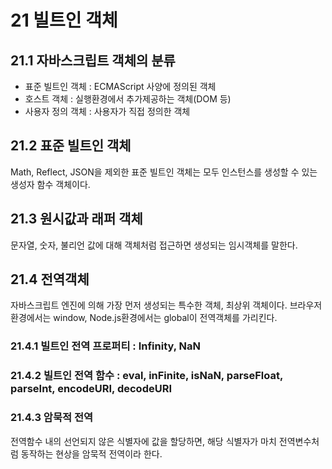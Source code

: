 # 21 빌트인 객체
## 21.1 자바스크립트 객체의 분류
- 표준 빌트인 객체 : ECMAScript 사양에 정의된 객체
- 호스트 객체 : 실행환경에서 추가제공하는 객체(DOM 등)
- 사용자 정의 객체 : 사용자가 직접 정의한 객체

## 21.2 표준 빌트인 객체
Math, Reflect, JSON을 제외한 표준 빌트인 객체는 모두 인스턴스를 생성할 수 있는 생성자 함수 객체이다.

## 21.3 원시값과 래퍼 객체
문자열, 숫자, 불리언 값에 대해 객체처럼 접근하면 생성되는 임시객체를 말한다.

## 21.4 전역객체
자바스크립트 엔진에 의해 가장 먼저 생성되는 특수한 객체, 최상위 객체이다.
브라우저 환경에서는 window, Node.js환경에서는 global이 전역객체를 가리킨다.


### 21.4.1 빌트인 전역 프로퍼티 : Infinity, NaN
### 21.4.2 빌트인 전역 함수 : eval, inFinite, isNaN, parseFloat, parseInt, encodeURI, decodeURI
### 21.4.3 암묵적 전역
전역함수 내의 선언되지 않은 식별자에 값을 할당하면,
해당 식별자가 마치 전역변수처럼 동작하는 현상을 암묵적 전역이라 한다.